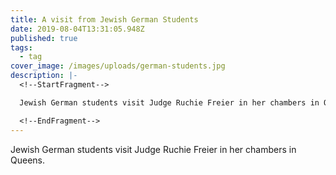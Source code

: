 ```yaml
---
title: A visit from Jewish German Students
date: 2019-08-04T13:31:05.948Z
published: true
tags:
  - tag
cover_image: /images/uploads/german-students.jpg
description: |-
  <!--StartFragment-->

  Jewish German students visit Judge Ruchie Freier in her chambers in Queens.

  <!--EndFragment-->
---
```

<!--StartFragment-->

Jewish German students visit Judge Ruchie Freier in her chambers in Queens.

<!--EndFragment-->